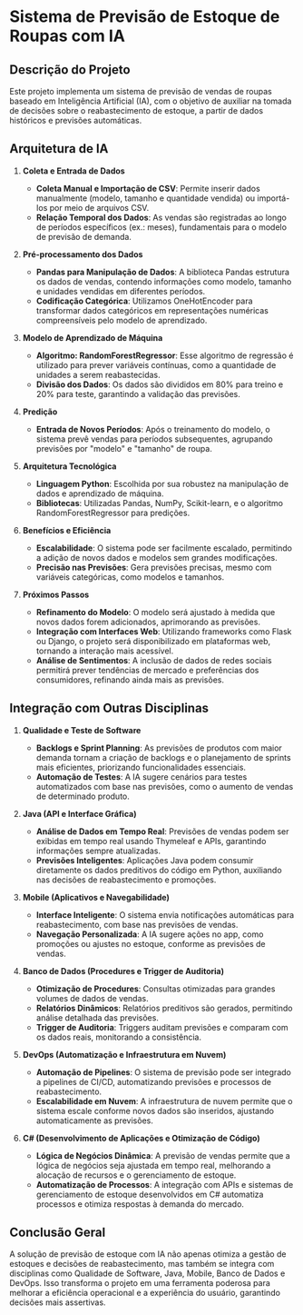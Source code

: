 # Sistema de Previsão de Estoque de Roupas com IA

## Descrição do Projeto
Este projeto implementa um sistema de previsão de vendas de roupas baseado em Inteligência Artificial (IA), com o objetivo de auxiliar na tomada de decisões sobre o reabastecimento de estoque, a partir de dados históricos e previsões automáticas.

## Arquitetura de IA

1. **Coleta e Entrada de Dados**
   - **Coleta Manual e Importação de CSV**: Permite inserir dados manualmente (modelo, tamanho e quantidade vendida) ou importá-los por meio de arquivos CSV.
   - **Relação Temporal dos Dados**: As vendas são registradas ao longo de períodos específicos (ex.: meses), fundamentais para o modelo de previsão de demanda.

2. **Pré-processamento dos Dados**
   - **Pandas para Manipulação de Dados**: A biblioteca Pandas estrutura os dados de vendas, contendo informações como modelo, tamanho e unidades vendidas em diferentes períodos.
   - **Codificação Categórica**: Utilizamos OneHotEncoder para transformar dados categóricos em representações numéricas compreensíveis pelo modelo de aprendizado.

3. **Modelo de Aprendizado de Máquina**
   - **Algoritmo: RandomForestRegressor**: Esse algoritmo de regressão é utilizado para prever variáveis contínuas, como a quantidade de unidades a serem reabastecidas.
   - **Divisão dos Dados**: Os dados são divididos em 80% para treino e 20% para teste, garantindo a validação das previsões.

4. **Predição**
   - **Entrada de Novos Períodos**: Após o treinamento do modelo, o sistema prevê vendas para períodos subsequentes, agrupando previsões por "modelo" e "tamanho" de roupa.

5. **Arquitetura Tecnológica**
   - **Linguagem Python**: Escolhida por sua robustez na manipulação de dados e aprendizado de máquina.
   - **Bibliotecas**: Utilizadas Pandas, NumPy, Scikit-learn, e o algoritmo RandomForestRegressor para predições.

6. **Benefícios e Eficiência**
   - **Escalabilidade**: O sistema pode ser facilmente escalado, permitindo a adição de novos dados e modelos sem grandes modificações.
   - **Precisão nas Previsões**: Gera previsões precisas, mesmo com variáveis categóricas, como modelos e tamanhos.

7. **Próximos Passos**
   - **Refinamento do Modelo**: O modelo será ajustado à medida que novos dados forem adicionados, aprimorando as previsões.
   - **Integração com Interfaces Web**: Utilizando frameworks como Flask ou Django, o projeto será disponibilizado em plataformas web, tornando a interação mais acessível.
   - **Análise de Sentimentos**: A inclusão de dados de redes sociais permitirá prever tendências de mercado e preferências dos consumidores, refinando ainda mais as previsões.

## Integração com Outras Disciplinas

1. **Qualidade e Teste de Software**
   - **Backlogs e Sprint Planning**: As previsões de produtos com maior demanda tornam a criação de backlogs e o planejamento de sprints mais eficientes, priorizando funcionalidades essenciais.
   - **Automação de Testes**: A IA sugere cenários para testes automatizados com base nas previsões, como o aumento de vendas de determinado produto.

2. **Java (API e Interface Gráfica)**
   - **Análise de Dados em Tempo Real**: Previsões de vendas podem ser exibidas em tempo real usando Thymeleaf e APIs, garantindo informações sempre atualizadas.
   - **Previsões Inteligentes**: Aplicações Java podem consumir diretamente os dados preditivos do código em Python, auxiliando nas decisões de reabastecimento e promoções.

3. **Mobile (Aplicativos e Navegabilidade)**
   - **Interface Inteligente**: O sistema envia notificações automáticas para reabastecimento, com base nas previsões de vendas.
   - **Navegação Personalizada**: A IA sugere ações no app, como promoções ou ajustes no estoque, conforme as previsões de vendas.

4. **Banco de Dados (Procedures e Trigger de Auditoria)**
   - **Otimização de Procedures**: Consultas otimizadas para grandes volumes de dados de vendas.
   - **Relatórios Dinâmicos**: Relatórios preditivos são gerados, permitindo análise detalhada das previsões.
   - **Trigger de Auditoria**: Triggers auditam previsões e comparam com os dados reais, monitorando a consistência.

5. **DevOps (Automatização e Infraestrutura em Nuvem)**
   - **Automação de Pipelines**: O sistema de previsão pode ser integrado a pipelines de CI/CD, automatizando previsões e processos de reabastecimento.
   - **Escalabilidade em Nuvem**: A infraestrutura de nuvem permite que o sistema escale conforme novos dados são inseridos, ajustando automaticamente as previsões.

6. **C# (Desenvolvimento de Aplicações e Otimização de Código)**
   - **Lógica de Negócios Dinâmica**: A previsão de vendas permite que a lógica de negócios seja ajustada em tempo real, melhorando a alocação de recursos e o gerenciamento de estoque.
   - **Automatização de Processos**: A integração com APIs e sistemas de gerenciamento de estoque desenvolvidos em C# automatiza processos e otimiza respostas à demanda do mercado.

## Conclusão Geral
A solução de previsão de estoque com IA não apenas otimiza a gestão de estoques e decisões de reabastecimento, mas também se integra com disciplinas como Qualidade de Software, Java, Mobile, Banco de Dados e DevOps. Isso transforma o projeto em uma ferramenta poderosa para melhorar a eficiência operacional e a experiência do usuário, garantindo decisões mais assertivas.
